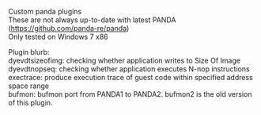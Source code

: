 Custom panda plugins  
These are not always up-to-date with latest PANDA (https://github.com/panda-re/panda)    
Only tested on Windows 7 x86  
  
Plugin blurb:  
dyevdtsizeofimg: checking whether application writes to Size Of Image  
dyevdtnopseq: checking whether application executes N-nop instructions  
exectrace: produce execution trace of guest code within specified address space range  
bufmon: bufmon port from PANDA1 to PANDA2. bufmon2 is the old version of this plugin.  


